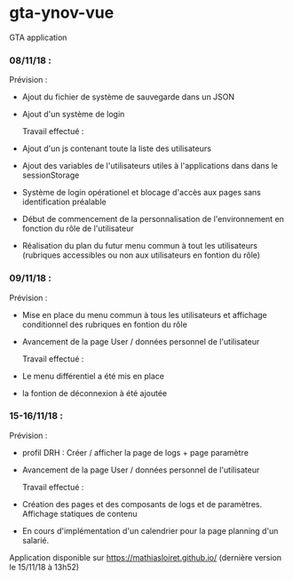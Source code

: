 # gta-ynov-vue
GTA application

### 08/11/18 : 

  Prévision :
- Ajout du fichier de système de sauvegarde dans un JSON
- Ajout d'un système de login 

  Travail effectué :
- Ajout d'un js contenant toute la liste des utilisateurs
- Ajout des variables de l'utilisateurs utiles à l'applications dans dans le sessionStorage
- Système de login opérationel et blocage d'accès aux pages sans identification préalable
- Début de commencement de la personnalisation de l'environnement en fonction du rôle de l'utilisateur
- Réalisation du plan du futur menu commun à tout les utilisateurs (rubriques accessibles ou non aux utilisateurs en fontion du rôle)

### 09/11/18 : 

  Prévision :
- Mise en place du menu commun à tous les utilisateurs et affichage conditionnel des rubriques en fontion du rôle
- Avancement de la page User / données personnel de l'utilisateur

  Travail effectué :
- Le menu différentiel a été mis en place
- la fontion de déconnexion à été ajoutée

### 15-16/11/18 : 

  Prévision :
- profil DRH : Créer / afficher la page de logs + page paramètre
- Avancement de la page User / données personnel de l'utilisateur

  Travail effectué :
- Création des pages et des composants de logs et de paramètres. Affichage statiques de contenu
- En cours d'implémentation d'un calendrier pour la page planning d'un salarié.

Application disponible sur  https://mathiasloiret.github.io/ (dernière version le 15/11/18 à 13h52)
